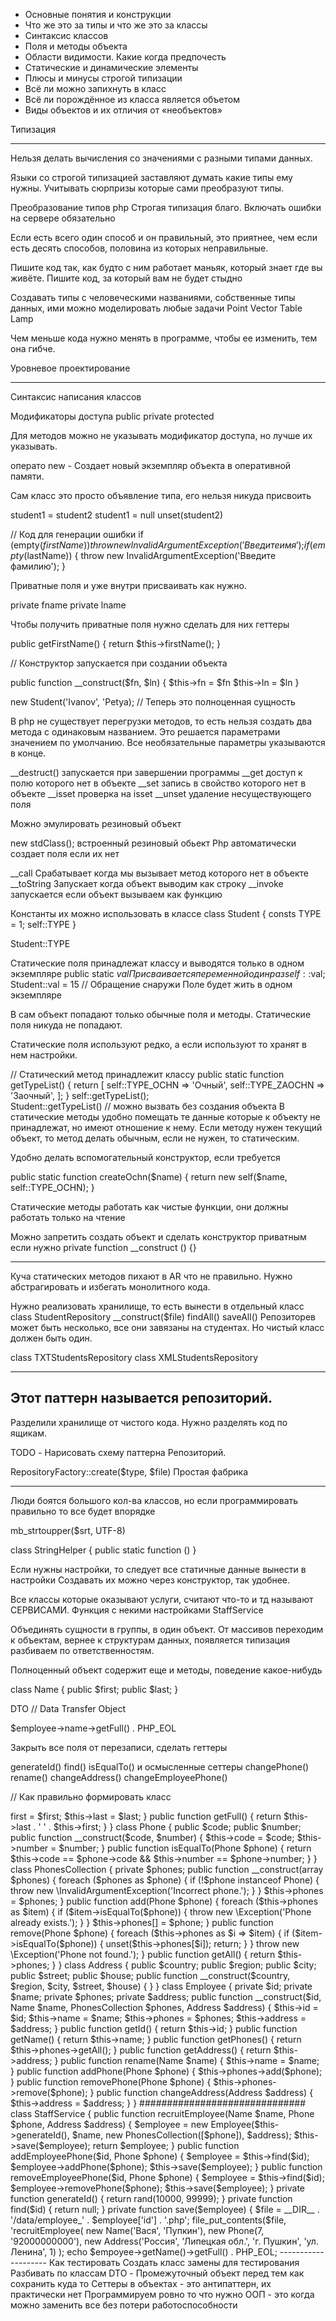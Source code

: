 - Основные понятия и конструкции
- Что же это за типы и что же это за классы
- Синтаксис классов
- Поля и методы объекта
- Области видимости. Какие когда предпочесть
- Статические и динамические элементы
- Плюсы и минусы строгой типизации
- Всё ли можно запихнуть в класс
- Всё ли порождённое из класса является объетом
- Виды объектов и их отличия от «необъектов»

Типизация

------

Нельзя делать вычисления со значениями с разными типами данных.

Языки со строгой типизацией заставляют думать какие типы ему нужны.
Учитывать сюрпризы которые сами преобразуют типы.

Преобразование типов php
Строгая типизация благо.
Включать ошибки на сервере обязательно

Если есть всего один способ и он правильный, это приятнее, чем если есть десять способов, половина из которых неправильные.

Пишите код так, как будто с ним работает маньяк, который знает где вы живёте.
Пишите код, за который вам не будет стыдно

Создавать типы с человеческими названиями, собственные типы данных, ими можно моделировать любые задачи
Point
Vector
Table
Lamp

Чем меньше кода нужно менять в программе, чтобы ее изменить, тем она гибче.

Уровневое проектирование

------

Синтаксис написания классов

Модификаторы доступа
public
private
protected

Для методов можно не указывать модификатор доступа, но лучше их указывать.

операто new - Создает новый экземпляр объекта в оперативной памяти.

Сам класс это просто объявление типа, его нельзя никуда присвоить

student1 = student2
student1 = null
unset(student2)

// Код для генерации ошибки
if (empty($firstName)) {
throw new InvalidArgumentException('Введите имя');
}
if (empty($lastName)) {
throw new InvalidArgumentException('Введите фамилию');
}

Приватные поля и уже внутри присваивать как нужно.

private fname
private lname

Чтобы получить приватные поля нужно сделать для них геттеры

public getFirstName()
{
    return $this->firstName();
}

// Конструктор запускается при создании объекта

public function __construct($fn, $ln) 
{
    $this->fn = $fn
    $this->ln = $ln
}

new Student('Ivanov', 'Petya); // Теперь это полноценная сущность

В php не существует перегрузки методов, то есть нельзя создать два метода с
одинаковым названием. Это решается параметрами значением по умолчанию.
Все необязательные параметры указываются в конце.

__destruct() запускается при завершении программы
__get доступ к полю которого нет в объекте
__set запись в свойство которого нет в объекте
__isset проверка на isset
__unset удаление несуществующего поля

Можно эмулировать резиновый объект

new stdClass(); встроенный резиновый обьект
Php автоматически создает поля если их нет

__call Срабатывает когда мы вызывает метод которого нет в объекте
__toString Запускает когда объект выводим как строку
__invoke запускается если объект вызываем как функцию


Константы их можно использовать в классе
class Student {
    consts TYPE = 1;
    self::TYPE
}

Student::TYPE

Статические поля принадлежат классу и выводятся только в одном экземпляре
public static $val Присваивается переменной один раз
self::$val;
Student::val = 15 // Обращение снаружи Поле будет жить в одном экземпляре

В сам объект попадают только обычные поля и методы. Статические поля никуда 
не попадают.

Статические поля используют редко, а если используют то хранят в нем настройки.

// Статический метод принадлежит классу
public static function getTypeList()
    {
        return [
            self::TYPE_OCHN => 'Очный',
            self::TYPE_ZAOCHN => 'Заочный',
        ];
    }
self::getTypeList();    
Student::getTypeList() // можно вызвать без создания объекта
В статические методы удобно помещать те данные которые к объекту не принадлежат, но имеют отношение к нему.
Если методу нужен текущий объект, то метод делать обычным, если не нужен, то статическим.

Удобно делать вспомогательный конструктор, если требуется

public static function createOchn($name)
{
    return new self($name, self::TYPE_OCHN);
}

Статические методы работать как чистые функции, они должны работать только на чтение

Можно запретить создать объект и сделать конструктор приватным если нужно
private function __construct () {}

----------

Куча статических методов пихают в AR что не правильно.
Нужно абстрагировать и избегать монолитного кода.

Нужно реализовать хранилище, то есть вынести в отдельный класс
class StudentRepository
    __construct($file)
    findAll()
    saveAll()
Репозиторев может быть несколько, все они завязаны на студентах.
Но чистый класс должен быть один.

class TXTStudentsRepository 
class XMLStudentsRepository

----------------------------------
Этот паттерн называется репозиторий. 
-----------------------------------

Разделили хранилище от чистого кода.
Нужно разделять код по ящикам.

TODO - Нарисовать схему паттерна Репозиторий.

RepositoryFactory::create($type, $file) Простая фабрика

----------------------------------

Люди боятся большого кол-ва классов, но если программировать правильно то все будет впорядке

mb_strtoupper($srt, UTF-8)

class StringHelper {
    public static function ()
}

Если нужны настройки, то следует все статичные данные вынести в настройки
Создавать их можно через конструктор, так удобнее.

Все классы которые оказывают услуги, считают что-то и тд называют СЕРВИСАМИ.
Функция с некими настройками
StaffService 

Объединять сущности в группы, в один объект.
От массивов переходим к объектам, вернее к структурам данных, появляется типизация
разбиваем по ответственностям.

Полноценный объект содержит еще и методы, поведение какое-нибудь

class Name {
    public $first;
    public $last;
}

DTO // Data Transfer Object

$employee->name->getFull() . PHP_EOL

Закрыть все поля от перезаписи, сделать геттеры

generateId()
find()
isEqualTo()
и осмысленные сеттеры 
changePhone()
rename()
changeAddress()
changeEmployeePhone()


// Как правильно формировать класс

<?php

namespace lesson02\example3\demo19;

##############################

class Name
{
    public $first;
    public $last;

    public function __construct($first, $last)
    {
        $this->first = $first;
        $this->last = $last;
    }

    public function getFull() {
        return $this->last . ' ' . $this->first;
    }
}

class Phone
{
    public $code;
    public $number;

    public function __construct($code, $number) {
        $this->code = $code;
        $this->number = $number;
    }

    public function isEqualTo(Phone $phone)
    {
        return $this->code == $phone->code && $this->number == $phone->number;
    }
}

class PhonesCollection
{
    private $phones;

    public function __construct(array $phones) {
        foreach ($phones as $phone) {
            if (!$phone instanceof Phone) {
                throw new \InvalidArgumentException('Incorrect phone.');
            }
        }
        $this->phones = $phones;
    }

    public function add(Phone $phone)
    {
        foreach ($this->phones as $item) {
            if ($item->isEqualTo($phone)) {
                throw new \Exception('Phone already exists.');
            }
        }
        $this->phones[] = $phone;
    }

    public function remove(Phone $phone)
    {
        foreach ($this->phones as $i => $item) {
            if ($item->isEqualTo($phone)) {
                unset($this->phones[$i]);
                return;
            }
        }
        throw new \Exception('Phone not found.');
    }

    public function getAll()
    {
        return $this->phones;
    }
}

class Address
{
    public $country;
    public $region;
    public $city;
    public $street;
    public $house;
    public function __construct($country, $region, $city, $street, $house) { }
}

class Employee
{
    private $id;
    private $name;
    private $phones;
    private $address;

    public function __construct($id, Name $name, PhonesCollection $phones, Address $address) {
        $this->id = $id;
        $this->name = $name;
        $this->phones = $phones;
        $this->address = $address;
    }

    public function getId() { return $this->id; }
    public function getName() { return $this->name; }
    public function getPhones() { return $this->phones->getAll(); }
    public function getAddress() { return $this->address; }

    public function rename(Name $name)
    {
        $this->name = $name;
    }

    public function addPhone(Phone $phone)
    {
        $this->phones->add($phone);
    }

    public function removePhone(Phone $phone)
    {
        $this->phones->remove($phone);
    }

    public function changeAddress(Address $address)
    {
        $this->address = $address;
    }
}

##############################

class StaffService
{
    public function recruitEmployee(Name $name, Phone $phone, Address $address)
    {
        $employee = new Employee($this->generateId(), $name, new PhonesCollection([$phone]), $address);
        $this->save($employee);
        return $employee;
    }

    public function addEmployeePhone($id, Phone $phone)
    {
        $employee = $this->find($id);
        $employee->addPhone($phone);
        $this->save($employee);
    }

    public function removeEmployeePhone($id, Phone $phone)
    {
        $employee = $this->find($id);
        $employee->removePhone($phone);
        $this->save($employee);
    }

    private function generateId() {
        return rand(10000, 99999);
    }

    private function find($id) {
        return null;
    }

    private function save($employee)
    {
        $file = __DIR__ . '/data/employee_' . $employee['id'] . '.php';
        file_put_contents($file, '<?php return ' . var_export($employee, true) . ';');
    }
}

##############################

$service = new StaffService();

$empoyee = $service->recruitEmployee(
    new Name('Вася', 'Пупкин'),
    new Phone(7, '92000000000'),
    new Address('Россия', 'Липецкая обл.', 'г. Пушкин', 'ул. Ленина', 1)
);

echo $empoyee->getName()->getFull() . PHP_EOL;

--------------------

Как тестировать 

Создать класс замены для тестирования

Разбивать по классам

DTO - Промежуточный объект перед тем как сохранить куда то

Сеттеры в объектах  - это антипаттерн, их практически нет
Программируем ровно то что нужно

ООП - это когда можно заменить все без потери работоспособности